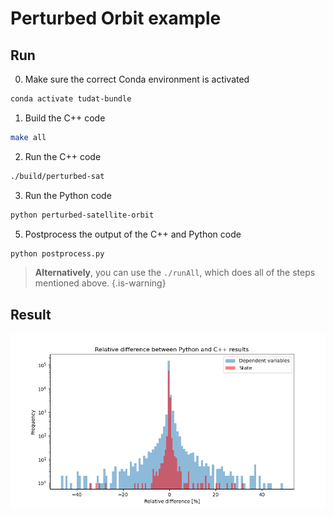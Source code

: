 
# Perturbed Orbit example

## Run
0. Make sure the correct Conda environment is activated

```bash
conda activate tudat-bundle
```


1. Build the C++ code

```bash
make all
```

2. Run the C++ code

```bash
./build/perturbed-sat
```

3. Run the Python code
```bash
python perturbed-satellite-orbit
```

5. Postprocess the output of the C++ and Python code
```bash
python postprocess.py
```


> **Alternatively**, you can use the `./runAll`, which does all of the steps mentioned above.
{.is-warning}



## Result



![Relative Differences](figs/relative_difference.png)
